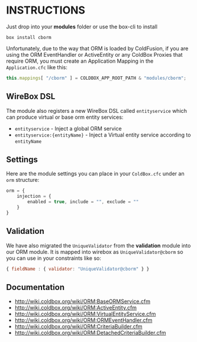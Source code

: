 # INSTRUCTIONS
Just drop into your **modules** folder or use the box-cli to install

`box install cborm`

Unfortunately, due to the way that ORM is loaded by ColdFusion, if you are using the ORM EventHandler or ActiveEntity or any ColdBox Proxies that require ORM, you must create an Application Mapping in the `Application.cfc` like this:

```js
this.mappings[ "/cborm" ] = COLDBOX_APP_ROOT_PATH & "modules/cborm";
```

## WireBox DSL
The module also registers a new WireBox DSL called `entityservice` which can produce virtual or base orm entity services:

- `entityservice` -  Inject a global ORM service
- `entityservice:{entityName}` - Inject a Virtual entity service according to `entityName`

## Settings
Here are the module settings you can place in your `ColdBox.cfc` under an `orm` structure:

```js
orm = {
    injection = {
        enabled = true, include = "", exclude = ""
    }
}
```

## Validation
We have also migrated the `UniqueValidator` from the **validation** module into our
ORM module.  It is mapped into wirebox as `UniqueValidator@cborm` so you can use in your constraints like so:

```js
{ fieldName : { validator: "UniqueValidator@cborm" } }
```

## Documentation
- http://wiki.coldbox.org/wiki/ORM:BaseORMService.cfm
- http://wiki.coldbox.org/wiki/ORM:ActiveEntity.cfm
- http://wiki.coldbox.org/wiki/ORM:VirtualEntityService.cfm
- http://wiki.coldbox.org/wiki/ORM:ORMEventHandler.cfm
- http://wiki.coldbox.org/wiki/ORM:CriteriaBuilder.cfm
- http://wiki.coldbox.org/wiki/ORM:DetachedCriteriaBuilder.cfm
